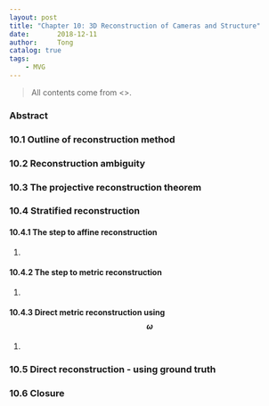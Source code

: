 ```yaml
---
layout: post
title: "Chapter 10: 3D Reconstruction of Cameras and Structure"
date:       2018-12-11
author:     Tong
catalog: true
tags:
    - MVG
---
```


> All contents come from <<Multiple View Geometry in Computer Vision>>.

### Abstract



### 10.1 Outline of reconstruction method

### 10.2 Reconstruction ambiguity

### 10.3 The projective reconstruction theorem

### 10.4 Stratified reconstruction

#### 10.4.1 The step to affine reconstruction

1.

#### 10.4.2 The step to metric reconstruction

1.

#### 10.4.3 Direct metric reconstruction using $$\omega$$

1.

### 10.5 Direct reconstruction - using ground truth

### 10.6 Closure
